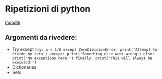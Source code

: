 # Ripetizioni di python

[moodle](https://elearning.dei.unipd.it/course/view.php?id=4707)

## Argomenti da rivedere:

- Try except 
  `
  try:
      x = 1/0
  except ZeroDivisionError:
      print('Attempt to divide by zero')
  except:
      print('Something else went wrong')
  else:
      print('No exceptions here!')
  finally:
      print('This will always be executed!')
  `
- Dictionaries
- Sets

